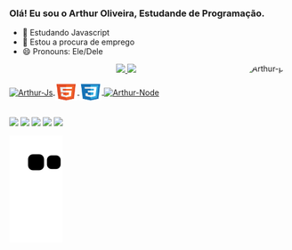### Olá! Eu sou o Arthur Oliveira, Estudande de Programação.

- 🌱 Estudando Javascript
- 🤔 Estou a procura de emprego
- 😄 Pronouns: Ele/Dele

<div align="center">
  <a href="https://github.com/arthurdso">
  <img height="180em" src="https://github-readme-stats.vercel.app/api?username=Arthurdso&show_icons=true&theme=dark&include_all_commits=true&count_private=true"/>
  <img height="180em" src="https://github-readme-stats.vercel.app/api/top-langs/?username=Arthurdso&layout=compact&langs_count=7&theme=dark"/>
    <img align="right" alt="Arthur-pic" height="150" style="border-radius:50px;" src="https://lh3.googleusercontent.com/pw/AM-JKLVh6xyXit_G3eTDK9pyhayNZEEqUexrrxpY_r365mk7p9M1-Jc5FG7TXzkEcU-pCYOxJNRJUSnWZCgGmVw4f2GIODiRcRR43jislmDZvQMa2Q0IJYL6rGSfmpRhMQOdvtrLivm91evaobnNUlRYvOJCNA=s625-no?authuser=0">
</div>
  
  <div style="display: inline_block"><br>
  <img align="center" alt="Arthur-Js" height="30" width="40" src="https://cdn.jsdelivr.net/gh/devicons/devicon/icons/javascript/javascript-original.svg" />
  <img align="center" alt="Arthur-HTML" height="30" width="40" src="https://raw.githubusercontent.com/devicons/devicon/master/icons/html5/html5-original.svg">
  <img align="center" alt="Arthur-CSS" height="30" width="40" src="https://raw.githubusercontent.com/devicons/devicon/master/icons/css3/css3-original.svg">
  <img align="center" alt="Arthur-Node" height="30" width="40" src="https://cdn.jsdelivr.net/gh/devicons/devicon/icons/nodejs/nodejs-plain.svg" />
    
</div>
  
  
  ##
  
  <div> 
    <a href="https://www.facebook.com/arthur.dso" target="_blank"><img src="https://img.shields.io/badge/Facebook-1877F2?style=for-the-badge&logo=facebook&logoColor=white" target="_blank"></a>
  <a href="https://instagram.com/Arthurdso" target="_blank"><img src="https://img.shields.io/badge/-Instagram-%23E4405F?style=for-the-badge&logo=instagram&logoColor=white" target="_blank"></a>
    <a href="https://api.whatsapp.com/send?phone=+5511986586458&text=Ol%C3%A1,%20tudo%20bem%20?" target="_blank"><img src="https://img.shields.io/badge/WhatsApp-25D366?style=for-the-badge&logo=whatsapp&logoColor=white" target="_blank"></a>
  <a href = "mailto:arthurdso96@gmail.com"><img src="https://img.shields.io/badge/-Gmail-%23333?style=for-the-badge&logo=gmail&logoColor=white" target="_blank"></a>
  <a href="https://www.linkedin.com/in/Arthurdso" target="_blank"><img src="https://img.shields.io/badge/-LinkedIn-%230077B5?style=for-the-badge&logo=linkedin&logoColor=white" target="_blank"></a> 
 
  ![Snake animation](https://github.com/Arthurdso/Arthurdso/blob/output/github-contribution-grid-snake.svg)
 
</div>
